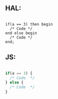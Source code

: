HAL:
---
```hal

if(a == 3) then begin
  /* Code */
end else begin
  /* Code */
end;

```

JS:
---
```js

if(a == 3) {
  /* Code  */
} else {
  /* Code  */
}

```
